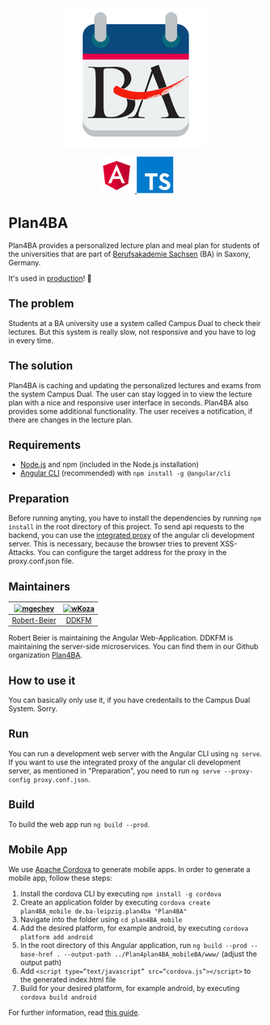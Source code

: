 

<p align="center">
  <a href="https://plan4ba.ba-leipzig.de">
    <img src="logo.png" alt="Logo" width=280 height=280>
  </a>
</p>
<p align="center">
  <a href="https://angular.io/">
    <img src="angular.svg" alt="Logo" width=72 height=72>
  </a>   
  <a href="https://www.typescriptlang.org/">
    <img src="typescript.svg" alt="Logo" width=72 height=72>
  </a>  
</p>
                                                                                     
# Plan4BA

Plan4BA provides a personalized lecture plan and meal plan for students of the universities that are part of [Berufsakademie Sachsen](https://www.ba-sachsen.de/) (BA) in Saxony, Germany.

It's used in [production](https://plan4ba.ba-leipzig.de)! :rocket:

## The problem

Students at a BA university use a system called Campus Dual to check their lectures. But this system is really slow, not responsive and you have to log in every time.

## The solution

Plan4BA is caching and updating the personalized lectures and exams from the system Campus Dual. The user can stay logged in to view the lecture plan with a nice and responsive user interface in seconds. Plan4BA also provides some additional functionality. The user receives a notification, if there are changes in the lecture plan.

## Requirements

- [Node.js](https://nodejs.org/en/download/) and npm (included in the Node.js installation)
- [Angular CLI](https://github.com/angular/angular-cli) (recommended) with `npm install -g @angular/cli`

## Preparation

Before running anyting, you have to install the dependencies by running `npm install` in the root directory of this project.
To send api requests to the backend, you can use the [integrated proxy](https://github.com/angular/angular-cli/blob/master/docs/documentation/stories/proxy.md) of the angular cli development server. This is necessary, because the browser tries to prevent XSS-Attacks. You can configure the target address for the proxy in the proxy.conf.json file.

## Maintainers

| [<img alt="mgechev" src="https://avatars0.githubusercontent.com/u/30528168?s=460&v=4" width="117">](https://github.com/Robert-Beier) | [<img alt="wKoza" src="https://avatars2.githubusercontent.com/u/6908978?s=460&v=4" width="117">](https://github.com/DDKFM) |
| :---------------------------------------------------------------------------------------------------------------------------: | :-------------------------------------------------------------------------------------------------------------------------: |
|                                             [Robert-Beier](https://github.com/Robert-Beier)                                             |                                              [DDKFM](https://github.com/DDKFM)                                              |

Robert Beier is maintaining the Angular Web-Application. DDKFM is maintaining the server-side microservices. You can find them in our Github organization [Plan4BA](https://github.com/Plan4BA).

## How to use it

You can basically only use it, if you have credentails to the Campus Dual System. Sorry.

## Run

You can run a development web server with the Angular CLI using `ng serve`. If you want to use the integrated proxy of the angular cli development server, as mentioned in "Preparation", you need to run `ng serve --proxy-config proxy.conf.json`.

## Build

To build the web app run `ng build --prod`.

## Mobile App

We use [Apache Cordova](https://cordova.apache.org/) to generate mobile apps. In order to generate a mobile app, follow these steps:

1. Install the cordova CLI by executing `npm install -g cordova`
2. Create an application folder by executing `cordova create plan4BA_mobile de.ba-leipzig.plan4ba "Plan4BA"`
3. Navigate into the folder using `cd plan4BA_mobile`
4. Add the desired platform, for example android, by executing `cordova platform add android`
5. In the root directory of this Angular application, run `ng build --prod --base-href . --output-path ../Plan4plan4BA_mobileBA/www/` (adjust the output path)
6. Add `<script type=”text/javascript” src=”cordova.js”></script>` to the generated index.html file
7. Build for your desired platform, for example android, by executing `cordova build android`

For further information, read [this guide](https://medium.com/@EliaPalme/how-to-wrap-an-angular-app-with-apache-cordova-909024a25d79).
